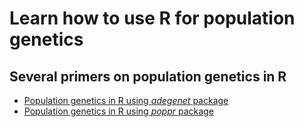 # Learn how to use R for population genetics

## Several primers on population genetics in R

* [Population genetics in R using *adegenet* package](http://adegenet.r-forge.r-project.org/)
* [Population genetics in R using *poppr* package](http://grunwaldlab.github.io/Population_Genetics_in_R/)
